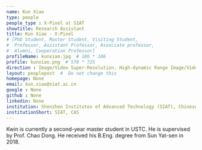 ```yaml
---
name: Kun Xiao
type: people
people_type : X-Pixel at SIAT
showtitle: Research Assistant
title: Kun Xiao - X-Pixel
# [PhD Student, Master Student, Visiting Student,
#  Professor, Assistant Professor, Associate professor,
#  Alumni, Cooperation Professor]
profileName: kunxiao.jpg  # 186 * 186
profile: kunxiao.png  # 570 * 725
direction : Image/Video Super-Resolution, High-dynamic Range Image/Video and Machine Learning
layout: peoplepost  #  Do not change this
homepage: None
email: kun.xiao@siat.ac.cn
google : None
github : None
linkedin: None
institution: Shenzhen Institutes of Advanced Technology (SIAT), Chinese Academy of Sciences (CAS)
institutionShort: SIAT, CAS
---
```

Kwin is currently a second-year master student in USTC. He is supervised  by Prof. Chao Dong. He received his B.Eng. degree from Sun Yat-sen  in 2018.